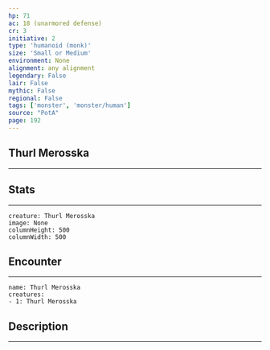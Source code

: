 ```yaml
---
hp: 71
ac: 18 (unarmored defense)
cr: 3
initiative: 2
type: 'humanoid (monk)'    
size: 'Small or Medium'
environment: None
alignment: any alignment
legendary: False
lair: False
mythic: False
regional: False
tags: ['monster', 'monster/human']
source: "PotA"
page: 192
---
```


## Thurl Merosska
---



## Stats
---

```statblock
creature: Thurl Merosska
image: None
columnHeight: 500
columnWidth: 500
```

## Encounter
---

```encounter-table
name: Thurl Merosska
creatures:
- 1: Thurl Merosska
```

## Description
---




